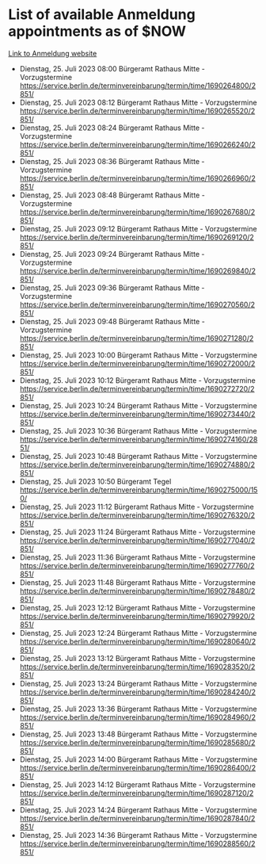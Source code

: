 # List of available Anmeldung appointments as of $NOW
[Link to Anmeldung website](https://service.berlin.de/terminvereinbarung/termin/tag.php?termin=1&anliegen[]=120686&dienstleisterlist=122210,122217,327316,122219,327312,122227,327314,122231,327346,122243,327348,122254,122252,329742,122260,329745,122262,329748,122271,327278,122273,327274,122277,327276,330436,122280,327294,122282,327290,122284,327292,122291,327270,122285,327266,122286,327264,122296,327268,150230,329760,122297,327286,122294,327284,122312,329763,122314,329775,122304,327330,122311,327334,122309,327332,317869,122281,327352,122279,329772,122283,122276,327324,122274,327326,122267,329766,122246,327318,122251,327320,122257,327322,122208,327298,122226,327300&herkunft=http%3A%2F%2Fservice.berlin.de%2Fdienstleistung%2F120686%2F)
- Dienstag, 25. Juli 2023 08:00 Bürgeramt Rathaus Mitte - Vorzugstermine https://service.berlin.de/terminvereinbarung/termin/time/1690264800/2851/
- Dienstag, 25. Juli 2023 08:12 Bürgeramt Rathaus Mitte - Vorzugstermine https://service.berlin.de/terminvereinbarung/termin/time/1690265520/2851/
- Dienstag, 25. Juli 2023 08:24 Bürgeramt Rathaus Mitte - Vorzugstermine https://service.berlin.de/terminvereinbarung/termin/time/1690266240/2851/
- Dienstag, 25. Juli 2023 08:36 Bürgeramt Rathaus Mitte - Vorzugstermine https://service.berlin.de/terminvereinbarung/termin/time/1690266960/2851/
- Dienstag, 25. Juli 2023 08:48 Bürgeramt Rathaus Mitte - Vorzugstermine https://service.berlin.de/terminvereinbarung/termin/time/1690267680/2851/
- Dienstag, 25. Juli 2023 09:12 Bürgeramt Rathaus Mitte - Vorzugstermine https://service.berlin.de/terminvereinbarung/termin/time/1690269120/2851/
- Dienstag, 25. Juli 2023 09:24 Bürgeramt Rathaus Mitte - Vorzugstermine https://service.berlin.de/terminvereinbarung/termin/time/1690269840/2851/
- Dienstag, 25. Juli 2023 09:36 Bürgeramt Rathaus Mitte - Vorzugstermine https://service.berlin.de/terminvereinbarung/termin/time/1690270560/2851/
- Dienstag, 25. Juli 2023 09:48 Bürgeramt Rathaus Mitte - Vorzugstermine https://service.berlin.de/terminvereinbarung/termin/time/1690271280/2851/
- Dienstag, 25. Juli 2023 10:00 Bürgeramt Rathaus Mitte - Vorzugstermine https://service.berlin.de/terminvereinbarung/termin/time/1690272000/2851/
- Dienstag, 25. Juli 2023 10:12 Bürgeramt Rathaus Mitte - Vorzugstermine https://service.berlin.de/terminvereinbarung/termin/time/1690272720/2851/
- Dienstag, 25. Juli 2023 10:24 Bürgeramt Rathaus Mitte - Vorzugstermine https://service.berlin.de/terminvereinbarung/termin/time/1690273440/2851/
- Dienstag, 25. Juli 2023 10:36 Bürgeramt Rathaus Mitte - Vorzugstermine https://service.berlin.de/terminvereinbarung/termin/time/1690274160/2851/
- Dienstag, 25. Juli 2023 10:48 Bürgeramt Rathaus Mitte - Vorzugstermine https://service.berlin.de/terminvereinbarung/termin/time/1690274880/2851/
- Dienstag, 25. Juli 2023 10:50 Bürgeramt Tegel https://service.berlin.de/terminvereinbarung/termin/time/1690275000/150/
- Dienstag, 25. Juli 2023 11:12 Bürgeramt Rathaus Mitte - Vorzugstermine https://service.berlin.de/terminvereinbarung/termin/time/1690276320/2851/
- Dienstag, 25. Juli 2023 11:24 Bürgeramt Rathaus Mitte - Vorzugstermine https://service.berlin.de/terminvereinbarung/termin/time/1690277040/2851/
- Dienstag, 25. Juli 2023 11:36 Bürgeramt Rathaus Mitte - Vorzugstermine https://service.berlin.de/terminvereinbarung/termin/time/1690277760/2851/
- Dienstag, 25. Juli 2023 11:48 Bürgeramt Rathaus Mitte - Vorzugstermine https://service.berlin.de/terminvereinbarung/termin/time/1690278480/2851/
- Dienstag, 25. Juli 2023 12:12 Bürgeramt Rathaus Mitte - Vorzugstermine https://service.berlin.de/terminvereinbarung/termin/time/1690279920/2851/
- Dienstag, 25. Juli 2023 12:24 Bürgeramt Rathaus Mitte - Vorzugstermine https://service.berlin.de/terminvereinbarung/termin/time/1690280640/2851/
- Dienstag, 25. Juli 2023 13:12 Bürgeramt Rathaus Mitte - Vorzugstermine https://service.berlin.de/terminvereinbarung/termin/time/1690283520/2851/
- Dienstag, 25. Juli 2023 13:24 Bürgeramt Rathaus Mitte - Vorzugstermine https://service.berlin.de/terminvereinbarung/termin/time/1690284240/2851/
- Dienstag, 25. Juli 2023 13:36 Bürgeramt Rathaus Mitte - Vorzugstermine https://service.berlin.de/terminvereinbarung/termin/time/1690284960/2851/
- Dienstag, 25. Juli 2023 13:48 Bürgeramt Rathaus Mitte - Vorzugstermine https://service.berlin.de/terminvereinbarung/termin/time/1690285680/2851/
- Dienstag, 25. Juli 2023 14:00 Bürgeramt Rathaus Mitte - Vorzugstermine https://service.berlin.de/terminvereinbarung/termin/time/1690286400/2851/
- Dienstag, 25. Juli 2023 14:12 Bürgeramt Rathaus Mitte - Vorzugstermine https://service.berlin.de/terminvereinbarung/termin/time/1690287120/2851/
- Dienstag, 25. Juli 2023 14:24 Bürgeramt Rathaus Mitte - Vorzugstermine https://service.berlin.de/terminvereinbarung/termin/time/1690287840/2851/
- Dienstag, 25. Juli 2023 14:36 Bürgeramt Rathaus Mitte - Vorzugstermine https://service.berlin.de/terminvereinbarung/termin/time/1690288560/2851/
